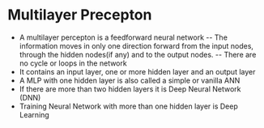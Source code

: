 # Multilayer Precepton
- A multilayer percepton is a feedforward neural network 
-- The information moves in only one direction forward from the input nodes, through the hidden nodes(if any) and to the output nodes.
-- There are no cycle or loops in the network 
- It contains an input layer, one or more hidden layer and an output layer 
- A MLP with one hidden layer is also called a simple or vanilla ANN
- If there are more than two hidden layers it is Deep Neural Network (DNN)
- Training Neural Network with more than one hidden layer is Deep Learning
